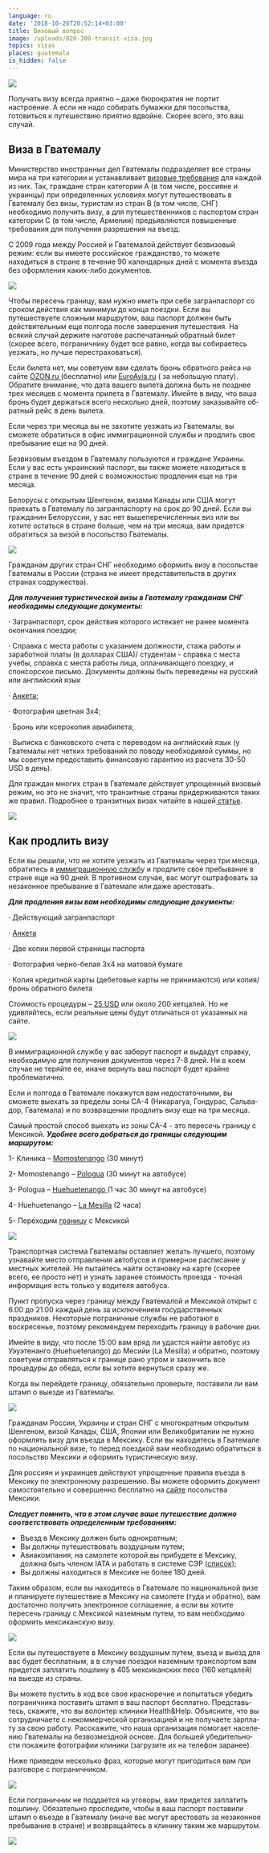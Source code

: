 ```yaml
---
language: ru
date: '2018-10-26T20:52:14+03:00'
title: Визовый вопрос
image: /uploads/820-300-transit-visa.jpg
topics: visas
places: guatemala
is_hidden: false
---
```

![](/uploads/820-300-transit-visa.jpg)

Получать визу всегда приятно – даже бюрократия не портит настроение. А если не надо собирать бумажки для посольства, готовиться к путешествию приятно вдвойне. Скорее всего, это ваш случай.



## Виза в Гватемалу



Министерство иностранных дел Гватемалы подразделяет все страны мира на три категории и устанавливает  [визовые требования](http://www.minex.gob.gt/Visor_Pagina.aspx?PaginaID=21) для каждой из них. Так, граждане стран категории А (в том числе, россияне и украинцы) при определенных условиях могут путешествовать в Гватемалу без визы, туристам из стран В (в том числе, СНГ) необходимо получить визу, а для путешественников с паспортом стран категории С (в том числе, Армении) предъявляются повышенные требования для получения разрешения на въезд.



С 2009 года между Россией и Гватемалой действует безвизовый режим: если вы имеете российское гражданство, то можете находиться в стране в течение 90 календарных дней с момента въезда без оформления каких-либо документов.

![](/uploads/adult-blur-business-1266017.jpg)

Чтобы пересечь границу, вам нужно иметь при себе загранпаспорт со сроком действия как минимум до конца поездки. Если вы путешествуете сложным маршрутом, ваш паспорт должен быть действительным еще полгода после завершения путешествия. На всякий случай держите наготове распечатанный обратный билет (скорее всего, пограничнику будет все равно, когда вы собираетесь уезжать, но лучше перестраховаться).



Если би­ле­та нет, мы со­ве­ту­ем вам сде­лать бронь об­рат­но­го рей­са на сай­те [OZON.ru ](https://www.ozon.ru/?gclid=Cj0KCQjwjbveBRDVARIsAKxH7vlHKn1eaFVKZ860yd68ad0Z26znTs2E-jfix5p0VcYY1Oe2kF9henYaAve7EALw_wcB)(бесплатно) или [Eu­roAvia.ru](https://www.euroavia.ru/) ( за небольшую плату). Обратите внимание, что дата вашего вылета должна быть не позднее трех месяцев с момента прилета в Гватемалу. Имей­те в виду, что ваша бронь бу­дет дер­жать­ся все­го несколь­ко дней, по­это­му за­ка­зы­вай­те об­рат­ный рейс в день вы­ле­та.



Если через три месяца вы не захотите уезжать из Гватемалы, вы сможете обратиться в офис иммиграционной службы и продлить свое пребывание еще на 90 дней.



Безвизовым въездом в Гватемалу пользуются и граждане Украины. Если у вас есть украинский паспорт, вы также можете находиться в стране в течение 90 дней с возможностью продления еще на три месяца.



Белорусы с открытым Шенгеном, визами Канады или США могут приехать в Гватемалу по загранпаспорту на срок до 90 дней. Если вы гражданин Белоруссии, у вас нет вышеперечисленных виз или вы хотите остаться в стране больше, чем на три месяца, вам придется обратиться за визой в посольство Гватемалы.

![](/uploads/helloquence-51716-unsplash.jpg)

Гражданам других стран СНГ необходимо оформить визу в посольстве Гватемалы в России (страна не имеет представительств в других странах содружества). 

**_Для получения туристической визы в Гватемалу гражданам СНГ необходимы следующие документы:_**



·         Загранпаспорт, cрок действия которого истекает не ранее момента окончания поездки;

·         Справка с места работы с указанием должности, стажа работы и заработной платы (в долларах США)/ студентам - справка с места учебы, справка с места работы лица, оплачивающего поездку, и спонсорское письмо. Документы должны быть переведены на русский или английский язык

·         [ Анкета](http://vand.ru/filestor/docsfortravel/gvatemala_ank.pdf);

·        Фотография цветная 3х4;

·        Бронь или ксерокопия авиабилета;

·        Выписка с  банковского счета с переводом на английский язык (у Гватемалы нет четких требований по поводу необходимой суммы, но мы советуем предоставить финансовую гарантию из расчета 30-50 USD в день).

Для граж­дан мно­гих стран в Гва­те­ма­ле дей­ству­ет упро­щен­ный ви­зо­вый ре­жим, но это не зна­чит, что тран­зит­ные стра­ны при­дер­жи­ва­ют­ся та­ких же пра­вил. Подробнее о транзитных визах читайте в нашей[ статье](https://help.he-he.org/ru/guatemala/na-chto-nuzhno-obrashat-vnimanie-pri-pokupke-biletov/).

![](/uploads/asphalt-clouds-converse-all-star-163688.jpg)

## 

## Как продлить визу



Если вы решили, что не хотите уезжать из Гватемалы через три месяца, обратитесь в [им­ми­гра­ци­он­ную служ­б](http://igm.gob.gt/)у и продлите свое пребывание в стране еще на 90 дней. В противном случае, вас могут оштрафовать за незаконное пребывание в Гватемале или даже арестовать.



**_Для продления визы вам необходимы следующие документы:_**



·         Действующий загранпаспорт

·         [Анкета](http://igm.gob.gt/wp-content/uploads/2017/08/PRORROGRA-DE-VISA-de-Visitante-o-Turista.pdf) 

·         Две копии первой страницы паспорта 

·         Фотография черно-белая 3х4 на матовой бумаге

·         Копия кредитной карты (дебетовые карты не принимаются) или копия/бронь обратного билета



Стоимость процедуры –  [25 USD](http://igm.gob.gt/tarifas-extranjeria/)  или около 200 кетцалей. Но не удивляйтесь, если  реальные цены будут отличаться от указанных на сайте.

![](/uploads/dsc04279.jpg)



В иммиграционной службе у вас заберут паспорт и выдадут справку, необходимую для получения документов через 7-8 дней. Ни в коем случае не теряйте ее, иначе вернуть ваш паспорт будет крайне проблематично.



Если и полгода в Гватемале покажутся вам недостаточными, вы сможете вы­ехать за пределы зоны СА-4 (Ни­ка­ра­гуа, Гон­ду­рас, Саль­ва­дор, Гва­те­ма­ла) и по возвращении продлить визу еще на три месяца.



Са­мый про­стой спо­соб вы­ехать из зоны СА-4 - это пе­ре­сечь гра­ни­цу с Мек­си­кой. _**Удобнее всего добраться до границы следующим маршрутом:**_

1-      Клиника – [Momostenango](https://www.google.ru/maps?newwindow=1&q=Momostenango&um=1&ie=UTF-8&sa=X&ved=0ahUKEwjO0MjBgZreAhUDLVAKHaGYCbkQ_AUIDigB) (30 минут)

2-      Momostenango – [Pologua](https://www.google.ru/maps/place/%D0%9F%D0%BE%D0%BB%D0%BE%D0%B3%D1%83%D0%B0,+%D0%93%D0%B2%D0%B0%D1%82%D0%B5%D0%BC%D0%B0%D0%BB%D0%B0/@15.0353054,-91.5051025,15z/data=!3m1!4b1!4m5!3m4!1s0x858c1fe8d7f978bd:0x9ce50d35934fce32!8m2!3d15.0347782!4d-91.4954523) (30 минут на автобусе)

3-      Pologua – [Huehuetenango ](https://www.google.ru/maps/place/%D0%A3%D0%B5%D1%83%D0%B5%D1%82%D0%B5%D0%BD%D0%B0%D0%BD%D0%B3%D0%BE,+%D0%93%D0%B2%D0%B0%D1%82%D0%B5%D0%BC%D0%B0%D0%BB%D0%B0/@15.3184231,-91.5286819,13z/data=!3m1!4b1!4m5!3m4!1s0x858c15daedfe88ed:0xa58868600c7d496!8m2!3d15.320133!4d-91.4700395)(1 час 30 минут на автобусе)

4-      Huehuetenango – [La Mesilla](https://www.google.ru/maps/place/%D0%9B%D0%B0+%D0%9C%D0%B5%D1%81%D0%B8%D1%8F,+%D0%93%D0%B2%D0%B0%D1%82%D0%B5%D0%BC%D0%B0%D0%BB%D0%B0/@15.6404618,-91.9814765,17z/data=!3m1!4b1!4m5!3m4!1s0x858daf7a0475d6bf:0x6a60687280afb2e1!8m2!3d15.6397021!4d-91.9795897) (2 часа)

5-      Переходим [границу](https://www.google.ru/maps/place/Frontera+La+Mesilla/@15.6433394,-91.9873218,17z/data=!3m1!4b1!4m5!3m4!1s0x858daf7a51ba6c39:0xe4ff4cdfb514f251!8m2!3d15.6433394!4d-91.9851331?shorturl=1) с Мексикой

![](/uploads/снимок-экрана-2017-12-22-в-15.23.00.png)

Транспортная система Гватемалы оставляет желать лучшего, поэтому узнавайте место отправления автобусов  и примерное расписание  у местных жителей. Не пытайтесь найти остановку на карте (скорее всего, ее просто нет) и узнать заранее стоимость проезда - точная информация есть только у водителя автобуса.

Пункт пропуска через границу между Гватемалой и Мексикой открыт с 6.00 до 21.00 каждый день за исключением государственных праздников. Некоторые пограничные службы не работают в воскресенье, поэтому рекомендуем переходить границу в рабочие дни.

Имейте в виду, что после 15:00 вам вряд ли удастся найти автобус из Уэуэтенанго (Huehuetenango) до Месийи (La Mesilla) и обратно, поэтому советуем отправляться к границе рано утром и закончить все процедуры до обеда, если вы хотите вернуться сразу же.

Когда вы перейдете границу,  обязательно проверьте, поставили ли вам штамп о выезде из Гватемалы.

![](/uploads/zagranpasport-po-vremennoy-registracii.png)

Гражданам России, Украины и стран СНГ c многократным открытым Шенгеном, визой Канады, США, Японии или Великобритании не нужно оформлять визу для въезда в Мексику. Если вы находитесь в Гватемале по национальной визе, то перед поездкой вам необходимо обратиться в посольство Мексики и оформить туристическую визу.



Для россиян и украинцев действуют упрощенные правила въезда в Мексику по электронному разрешению. Вы можете оформить документ самоcтоятельно и совершенно бесплатно на [сайте](https://www.inm.gob.mx/sae/publico/ru/solicitud.html) посольства Мексики. 

_**Следует помнить, что в этом случае ваше путешествие должно соответствовать определенным требованиям:**_

* Въезд в Мексику должен быть однократным;
* Вы должны путешествовать воздушным путем;
* Авиакомпания, на самолете которой вы прибудете в Мексику, должна быть членом IATA и работать в системе СЭР ([список](https://www.iata.org/about/members/Pages/airline-list.aspx?All=true));
* Вы должны находиться в Мексике не более 180 дней.

Таким образом, если вы находитесь в Гватемале по национальной визе и планируете путешествие в Мексику на самолете (туда и обратно), вам достаточно получить электронное соглашение, а если вы хотите пересечь границу с Мексикой наземным путем, то вам необходимо оформить мексиканскую визу.

![](/uploads/action-adventure-blur-386009.jpg)

Если вы путешествуете в Мексику воздушным путем, въезд и выезд для вас будет бесплатным, а в случае поездки наземным транспортом вам придется  заплатить  пошлину в 405 мексиканских песо (160 кетцалей) на выезде из страны.



Вы можете пустить в ход все свое красноречие и попытаться убедить пограничника поставить штамп в ваш паспорт бесплатно. Пред­ставь­тесь, ска­жи­те, что вы во­лон­тер кли­ни­ки Health&Help. Объ­яс­ни­те, что вы со­труд­ни­ча­е­те с неком­мер­че­ской ор­га­ни­за­ци­ей и не по­лу­ча­е­те зар­пла­ту за свою ра­бо­ту. Расскажите, что наша ор­га­ни­за­ция по­мо­га­ет на­се­ле­нию Гва­те­ма­лы на без­воз­мезд­ной ос­но­ве. Для боль­шей убе­ди­тель­но­сти по­ка­жи­те фо­то­гра­фии кли­ни­ки (за­гру­зи­те их на те­ле­фон за­ра­нее).

 

Ниже приведем несколько фраз, которые могут пригодиться вам при разговоре с пограничником.

![](/uploads/фразы-граница..jpg)

Если пограничник не поддается на уговоры, вам придется заплатить пошлину. Обязательно проследите, чтобы в ваш паспорт поставили штамп о въезде в Гватемалу (иначе вас могут арестовать за незаконное пребывание в стране) и возвращайтесь в клинику таким же маршрутом.



![](/uploads/main-qimg-6abbe60c98fad537ab0aa9c2e1632867-c-1-.jpeg)
